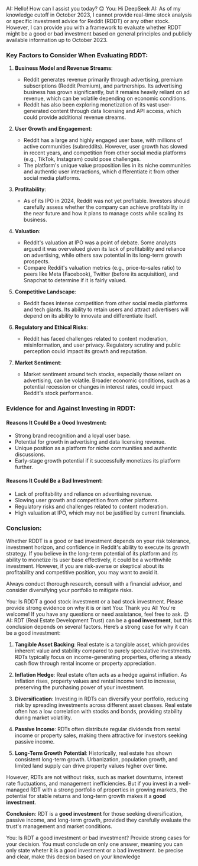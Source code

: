 
AI: Hello! How can I assist you today? 😊
You: Hi DeepSeek
AI: As of my knowledge cutoff in October 2023, I cannot provide real-time stock analysis or specific investment advice for Reddit (RDDT) or any other stock. However, I can provide you with a framework to evaluate whether RDDT might be a good or bad investment based on general principles and publicly available information up to October 2023.

### Key Factors to Consider When Evaluating RDDT:

1. **Business Model and Revenue Streams**:
   - Reddit generates revenue primarily through advertising, premium subscriptions (Reddit Premium), and partnerships. Its advertising business has grown significantly, but it remains heavily reliant on ad revenue, which can be volatile depending on economic conditions.
   - Reddit has also been exploring monetization of its vast user-generated content through data licensing and API access, which could provide additional revenue streams.

2. **User Growth and Engagement**:
   - Reddit has a large and highly engaged user base, with millions of active communities (subreddits). However, user growth has slowed in recent years, and competition from other social media platforms (e.g., TikTok, Instagram) could pose challenges.
   - The platform's unique value proposition lies in its niche communities and authentic user interactions, which differentiate it from other social media platforms.

3. **Profitability**:
   - As of its IPO in 2024, Reddit was not yet profitable. Investors should carefully assess whether the company can achieve profitability in the near future and how it plans to manage costs while scaling its business.

4. **Valuation**:
   - Reddit's valuation at IPO was a point of debate. Some analysts argued it was overvalued given its lack of profitability and reliance on advertising, while others saw potential in its long-term growth prospects.
   - Compare Reddit's valuation metrics (e.g., price-to-sales ratio) to peers like Meta (Facebook), Twitter (before its acquisition), and Snapchat to determine if it is fairly valued.

5. **Competitive Landscape**:
   - Reddit faces intense competition from other social media platforms and tech giants. Its ability to retain users and attract advertisers will depend on its ability to innovate and differentiate itself.

6. **Regulatory and Ethical Risks**:
   - Reddit has faced challenges related to content moderation, misinformation, and user privacy. Regulatory scrutiny and public perception could impact its growth and reputation.

7. **Market Sentiment**:
   - Market sentiment around tech stocks, especially those reliant on advertising, can be volatile. Broader economic conditions, such as a potential recession or changes in interest rates, could impact Reddit's stock performance.

### Evidence for and Against Investing in RDDT:

#### **Reasons It Could Be a Good Investment**:
   - Strong brand recognition and a loyal user base.
   - Potential for growth in advertising and data licensing revenue.
   - Unique position as a platform for niche communities and authentic discussions.
   - Early-stage growth potential if it successfully monetizes its platform further.

#### **Reasons It Could Be a Bad Investment**:
   - Lack of profitability and reliance on advertising revenue.
   - Slowing user growth and competition from other platforms.
   - Regulatory risks and challenges related to content moderation.
   - High valuation at IPO, which may not be justified by current financials.

### Conclusion:
Whether RDDT is a good or bad investment depends on your risk tolerance, investment horizon, and confidence in Reddit's ability to execute its growth strategy. If you believe in the long-term potential of its platform and its ability to monetize its user base effectively, it could be a worthwhile investment. However, if you are risk-averse or skeptical about its profitability and competitive position, you may want to avoid it.

Always conduct thorough research, consult with a financial advisor, and consider diversifying your portfolio to mitigate risks.



 You: Is RDDT a good stock investment or a bad stock investment. Please provide strong evidence on why it is or isnt
 You: Thank you
AI: You're welcome! If you have any questions or need assistance, feel free to ask. 😊
AI: RDT (Real Estate Development Trust) can be a **good investment**, but this conclusion depends on several factors. Here’s a strong case for why it can be a good investment:

1. **Tangible Asset Backing**: Real estate is a tangible asset, which provides inherent value and stability compared to purely speculative investments. RDTs typically focus on income-generating properties, offering a steady cash flow through rental income or property appreciation.

2. **Inflation Hedge**: Real estate often acts as a hedge against inflation. As inflation rises, property values and rental income tend to increase, preserving the purchasing power of your investment.

3. **Diversification**: Investing in RDTs can diversify your portfolio, reducing risk by spreading investments across different asset classes. Real estate often has a low correlation with stocks and bonds, providing stability during market volatility.

4. **Passive Income**: RDTs often distribute regular dividends from rental income or property sales, making them attractive for investors seeking passive income.

5. **Long-Term Growth Potential**: Historically, real estate has shown consistent long-term growth. Urbanization, population growth, and limited land supply can drive property values higher over time.

However, RDTs are not without risks, such as market downturns, interest rate fluctuations, and management inefficiencies. But if you invest in a well-managed RDT with a strong portfolio of properties in growing markets, the potential for stable returns and long-term growth makes it a **good investment**. 

**Conclusion**: RDT is a **good investment** for those seeking diversification, passive income, and long-term growth, provided they carefully evaluate the trust's management and market conditions.

You: Is RDT a good investment or bad investment? Provide strong cases for your decision. You must conclude on only one answer, meaning you can only state wheter it is a good investment or a bad investment. be precise and clear, make this decsion based on your knowledge